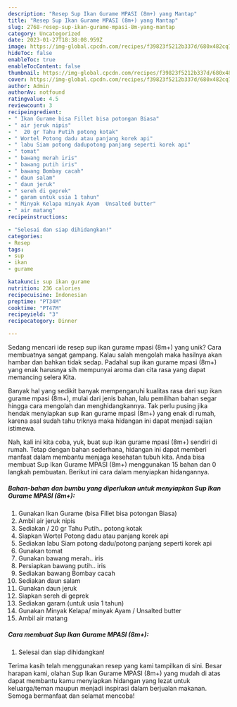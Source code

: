 ```yaml
---
description: "Resep Sup Ikan Gurame MPASI (8m+) yang Mantap"
title: "Resep Sup Ikan Gurame MPASI (8m+) yang Mantap"
slug: 2768-resep-sup-ikan-gurame-mpasi-8m-yang-mantap
category: Uncategorized
date: 2023-01-27T18:38:08.959Z
image: https://img-global.cpcdn.com/recipes/f39823f5212b337d/680x482cq70/sup-ikan-gurame-mpasi-8m-foto-resep-utama.jpg
hideToc: false
enableToc: true
enableTocContent: false
thumbnail: https://img-global.cpcdn.com/recipes/f39823f5212b337d/680x482cq70/sup-ikan-gurame-mpasi-8m-foto-resep-utama.jpg
cover: https://img-global.cpcdn.com/recipes/f39823f5212b337d/680x482cq70/sup-ikan-gurame-mpasi-8m-foto-resep-utama.jpg
author: Admin
authorAv: notfound
ratingvalue: 4.5
reviewcount: 3
recipeingredient:
- " Ikan Gurame bisa Fillet bisa potongan Biasa"
- " air jeruk nipis"
- "  20 gr Tahu Putih potong kotak"
- " Wortel Potong dadu atau panjang korek api"
- " labu Siam potong dadupotong panjang seperti korek api"
- " tomat"
- " bawang merah iris"
- " bawang putih iris"
- " bawang Bombay cacah"
- " daun salam"
- " daun jeruk"
- " sereh di geprek"
- " garam untuk usia 1 tahun"
- " Minyak Kelapa minyak Ayam  Unsalted butter"
- " air matang"
recipeinstructions:

- "Selesai dan siap dihidangkan!"
categories:
- Resep
tags:
- sup
- ikan
- gurame

katakunci: sup ikan gurame 
nutrition: 236 calories
recipecuisine: Indonesian
preptime: "PT34M"
cooktime: "PT47M"
recipeyield: "3"
recipecategory: Dinner

---
```





Sedang mencari ide resep sup ikan gurame mpasi (8m+) yang unik? Cara membuatnya sangat gampang. Kalau salah mengolah maka hasilnya akan hambar dan bahkan tidak sedap. Padahal sup ikan gurame mpasi (8m+) yang enak harusnya sih mempunyai aroma dan cita rasa yang dapat memancing selera Kita.







Banyak hal yang sedikit banyak mempengaruhi kualitas rasa dari sup ikan gurame mpasi (8m+), mulai dari jenis bahan, lalu pemilihan bahan segar hingga cara mengolah dan menghidangkannya. Tak perlu pusing jika hendak menyiapkan sup ikan gurame mpasi (8m+) yang enak di rumah, karena asal sudah tahu triknya maka hidangan ini dapat menjadi sajian istimewa.






Nah, kali ini kita coba, yuk, buat sup ikan gurame mpasi (8m+) sendiri di rumah. Tetap dengan bahan sederhana, hidangan ini dapat memberi manfaat dalam membantu menjaga kesehatan tubuh kita. Anda bisa membuat Sup Ikan Gurame MPASI (8m+) menggunakan 15 bahan dan 0 langkah pembuatan. Berikut ini cara dalam menyiapkan hidangannya.

<!--inarticleads1-->

##### Bahan-bahan dan bumbu yang diperlukan untuk menyiapkan Sup Ikan Gurame MPASI (8m+):

1. Gunakan  Ikan Gurame (bisa Fillet bisa potongan Biasa)
1. Ambil  air jeruk nipis
1. Sediakan  / 20 gr Tahu Putih.. potong kotak
1. Siapkan  Wortel Potong dadu atau panjang korek api
1. Sediakan  labu Siam potong dadu/potong panjang seperti korek api
1. Gunakan  tomat
1. Gunakan  bawang merah.. iris
1. Persiapkan  bawang putih.. iris
1. Sediakan  bawang Bombay cacah
1. Sediakan  daun salam
1. Gunakan  daun jeruk
1. Siapkan  sereh di geprek
1. Sediakan  garam (untuk usia 1 tahun)
1. Gunakan  Minyak Kelapa/ minyak Ayam / Unsalted butter
1. Ambil  air matang




<!--inarticleads2-->

##### Cara membuat Sup Ikan Gurame MPASI (8m+):


1. Selesai dan siap dihidangkan!



Terima kasih telah menggunakan resep yang kami tampilkan di sini. Besar harapan kami, olahan Sup Ikan Gurame MPASI (8m+) yang mudah di atas dapat membantu kamu menyiapkan hidangan yang lezat untuk keluarga/teman maupun menjadi inspirasi dalam berjualan makanan. Semoga bermanfaat dan selamat mencoba!
